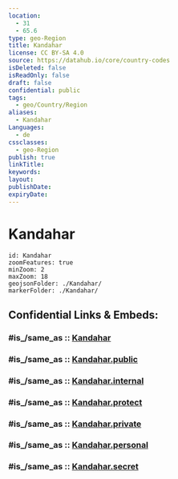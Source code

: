 ```yaml
---
location:
  - 31
  - 65.6
type: geo-Region
title: Kandahar
license: CC BY-SA 4.0
source: https://datahub.io/core/country-codes
isDeleted: false
isReadOnly: false
draft: false
confidential: public
tags:
  - geo/Country/Region
aliases:
  - Kandahar
Languages:
  - de
cssclasses:
  - geo-Region
publish: true
linkTitle:
keywords:
layout:
publishDate:
expiryDate:
---
```


# Kandahar

```leaflet
id: Kandahar
zoomFeatures: true 
minZoom: 2 
maxZoom: 18
geojsonFolder: ./Kandahar/
markerFolder: ./Kandahar/
```


## Confidential Links & Embeds: 

### #is_/same_as :: [Kandahar](/_Standards/Earth/Continent/Asia/Asia~Central/Afghanistan/provinces~Afghanistan/Kandahar.md) 

### #is_/same_as :: [Kandahar.public](/_public/Earth/Continent/Asia/Asia~Central/Afghanistan/provinces~Afghanistan/Kandahar.public.md) 

### #is_/same_as :: [Kandahar.internal](/_internal/Earth/Continent/Asia/Asia~Central/Afghanistan/provinces~Afghanistan/Kandahar.internal.md) 

### #is_/same_as :: [Kandahar.protect](/_protect/Earth/Continent/Asia/Asia~Central/Afghanistan/provinces~Afghanistan/Kandahar.protect.md) 

### #is_/same_as :: [Kandahar.private](/_private/Earth/Continent/Asia/Asia~Central/Afghanistan/provinces~Afghanistan/Kandahar.private.md) 

### #is_/same_as :: [Kandahar.personal](/_personal/Earth/Continent/Asia/Asia~Central/Afghanistan/provinces~Afghanistan/Kandahar.personal.md) 

### #is_/same_as :: [Kandahar.secret](/_secret/Earth/Continent/Asia/Asia~Central/Afghanistan/provinces~Afghanistan/Kandahar.secret.md)

